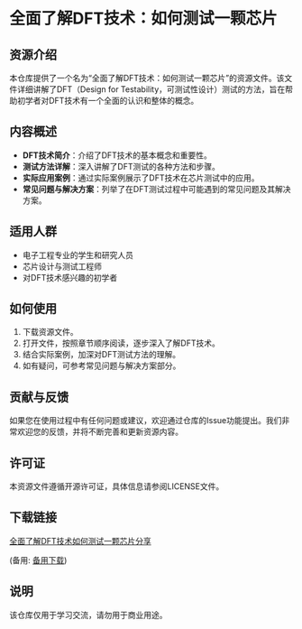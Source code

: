 # 全面了解DFT技术：如何测试一颗芯片

## 资源介绍

本仓库提供了一个名为“全面了解DFT技术：如何测试一颗芯片”的资源文件。该文件详细讲解了DFT（Design for Testability，可测试性设计）测试的方法，旨在帮助初学者对DFT技术有一个全面的认识和整体的概念。

## 内容概述

- **DFT技术简介**：介绍了DFT技术的基本概念和重要性。
- **测试方法详解**：深入讲解了DFT测试的各种方法和步骤。
- **实际应用案例**：通过实际案例展示了DFT技术在芯片测试中的应用。
- **常见问题与解决方案**：列举了在DFT测试过程中可能遇到的常见问题及其解决方案。

## 适用人群

- 电子工程专业的学生和研究人员
- 芯片设计与测试工程师
- 对DFT技术感兴趣的初学者

## 如何使用

1. 下载资源文件。
2. 打开文件，按照章节顺序阅读，逐步深入了解DFT技术。
3. 结合实际案例，加深对DFT测试方法的理解。
4. 如有疑问，可参考常见问题与解决方案部分。

## 贡献与反馈

如果您在使用过程中有任何问题或建议，欢迎通过仓库的Issue功能提出。我们非常欢迎您的反馈，并将不断完善和更新资源内容。

## 许可证

本资源文件遵循开源许可证，具体信息请参阅LICENSE文件。

## 下载链接
[全面了解DFT技术如何测试一颗芯片分享](https://pan.quark.cn/s/bad2e0ddbfbb) 

(备用: [备用下载](https://pan.baidu.com/s/1Cqlu82JN22_29QbDpaspmQ?pwd=1234))

## 说明

该仓库仅用于学习交流，请勿用于商业用途。
